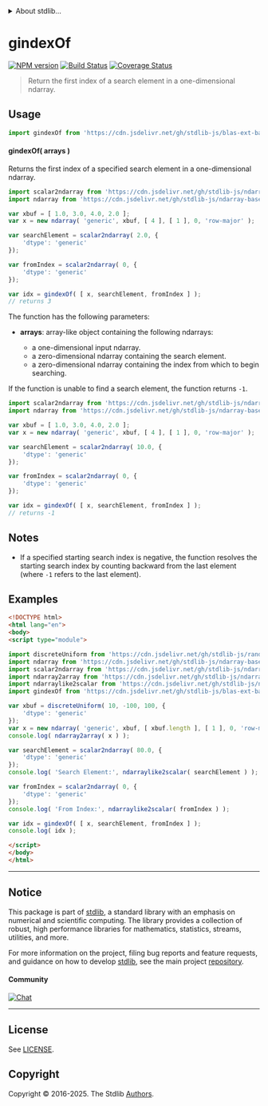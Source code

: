 <!--

@license Apache-2.0

Copyright (c) 2025 The Stdlib Authors.

Licensed under the Apache License, Version 2.0 (the "License");
you may not use this file except in compliance with the License.
You may obtain a copy of the License at

   http://www.apache.org/licenses/LICENSE-2.0

Unless required by applicable law or agreed to in writing, software
distributed under the License is distributed on an "AS IS" BASIS,
WITHOUT WARRANTIES OR CONDITIONS OF ANY KIND, either express or implied.
See the License for the specific language governing permissions and
limitations under the License.

-->


<details>
  <summary>
    About stdlib...
  </summary>
  <p>We believe in a future in which the web is a preferred environment for numerical computation. To help realize this future, we've built stdlib. stdlib is a standard library, with an emphasis on numerical and scientific computation, written in JavaScript (and C) for execution in browsers and in Node.js.</p>
  <p>The library is fully decomposable, being architected in such a way that you can swap out and mix and match APIs and functionality to cater to your exact preferences and use cases.</p>
  <p>When you use stdlib, you can be absolutely certain that you are using the most thorough, rigorous, well-written, studied, documented, tested, measured, and high-quality code out there.</p>
  <p>To join us in bringing numerical computing to the web, get started by checking us out on <a href="https://github.com/stdlib-js/stdlib">GitHub</a>, and please consider <a href="https://opencollective.com/stdlib">financially supporting stdlib</a>. We greatly appreciate your continued support!</p>
</details>

# gindexOf

[![NPM version][npm-image]][npm-url] [![Build Status][test-image]][test-url] [![Coverage Status][coverage-image]][coverage-url] <!-- [![dependencies][dependencies-image]][dependencies-url] -->

> Return the first index of a search element in a one-dimensional ndarray.

<section class="intro">

</section>

<!-- /.intro -->



<section class="usage">

## Usage

```javascript
import gindexOf from 'https://cdn.jsdelivr.net/gh/stdlib-js/blas-ext-base-ndarray-gindex-of@esm/index.mjs';
```

#### gindexOf( arrays )

Returns the first index of a specified search element in a one-dimensional ndarray.

```javascript
import scalar2ndarray from 'https://cdn.jsdelivr.net/gh/stdlib-js/ndarray-from-scalar@esm/index.mjs';
import ndarray from 'https://cdn.jsdelivr.net/gh/stdlib-js/ndarray-base-ctor@esm/index.mjs';

var xbuf = [ 1.0, 3.0, 4.0, 2.0 ];
var x = new ndarray( 'generic', xbuf, [ 4 ], [ 1 ], 0, 'row-major' );

var searchElement = scalar2ndarray( 2.0, {
    'dtype': 'generic'
});

var fromIndex = scalar2ndarray( 0, {
    'dtype': 'generic'
});

var idx = gindexOf( [ x, searchElement, fromIndex ] );
// returns 3
```

The function has the following parameters:

-   **arrays**: array-like object containing the following ndarrays:

    -   a one-dimensional input ndarray.
    -   a zero-dimensional ndarray containing the search element.
    -   a zero-dimensional ndarray containing the index from which to begin searching.

If the function is unable to find a search element, the function returns `-1`.

```javascript
import scalar2ndarray from 'https://cdn.jsdelivr.net/gh/stdlib-js/ndarray-from-scalar@esm/index.mjs';
import ndarray from 'https://cdn.jsdelivr.net/gh/stdlib-js/ndarray-base-ctor@esm/index.mjs';

var xbuf = [ 1.0, 3.0, 4.0, 2.0 ];
var x = new ndarray( 'generic', xbuf, [ 4 ], [ 1 ], 0, 'row-major' );

var searchElement = scalar2ndarray( 10.0, {
    'dtype': 'generic'
});

var fromIndex = scalar2ndarray( 0, {
    'dtype': 'generic'
});

var idx = gindexOf( [ x, searchElement, fromIndex ] );
// returns -1
```

</section>

<!-- /.usage -->

<section class="notes">

## Notes

-   If a specified starting search index is negative, the function resolves the starting search index by counting backward from the last element (where `-1` refers to the last element).

</section>

<!-- /.notes -->

<section class="examples">

## Examples

<!-- eslint no-undef: "error" -->

```html
<!DOCTYPE html>
<html lang="en">
<body>
<script type="module">

import discreteUniform from 'https://cdn.jsdelivr.net/gh/stdlib-js/random-array-discrete-uniform@esm/index.mjs';
import ndarray from 'https://cdn.jsdelivr.net/gh/stdlib-js/ndarray-base-ctor@esm/index.mjs';
import scalar2ndarray from 'https://cdn.jsdelivr.net/gh/stdlib-js/ndarray-from-scalar@esm/index.mjs';
import ndarray2array from 'https://cdn.jsdelivr.net/gh/stdlib-js/ndarray-to-array@esm/index.mjs';
import ndarraylike2scalar from 'https://cdn.jsdelivr.net/gh/stdlib-js/ndarray-base-ndarraylike2scalar@esm/index.mjs';
import gindexOf from 'https://cdn.jsdelivr.net/gh/stdlib-js/blas-ext-base-ndarray-gindex-of@esm/index.mjs';

var xbuf = discreteUniform( 10, -100, 100, {
    'dtype': 'generic'
});
var x = new ndarray( 'generic', xbuf, [ xbuf.length ], [ 1 ], 0, 'row-major' );
console.log( ndarray2array( x ) );

var searchElement = scalar2ndarray( 80.0, {
    'dtype': 'generic'
});
console.log( 'Search Element:', ndarraylike2scalar( searchElement ) );

var fromIndex = scalar2ndarray( 0, {
    'dtype': 'generic'
});
console.log( 'From Index:', ndarraylike2scalar( fromIndex ) );

var idx = gindexOf( [ x, searchElement, fromIndex ] );
console.log( idx );

</script>
</body>
</html>
```

</section>

<!-- /.examples -->

<!-- Section for related `stdlib` packages. Do not manually edit this section, as it is automatically populated. -->

<section class="related">

</section>

<!-- /.related -->

<!-- Section for all links. Make sure to keep an empty line after the `section` element and another before the `/section` close. -->


<section class="main-repo" >

* * *

## Notice

This package is part of [stdlib][stdlib], a standard library with an emphasis on numerical and scientific computing. The library provides a collection of robust, high performance libraries for mathematics, statistics, streams, utilities, and more.

For more information on the project, filing bug reports and feature requests, and guidance on how to develop [stdlib][stdlib], see the main project [repository][stdlib].

#### Community

[![Chat][chat-image]][chat-url]

---

## License

See [LICENSE][stdlib-license].


## Copyright

Copyright &copy; 2016-2025. The Stdlib [Authors][stdlib-authors].

</section>

<!-- /.stdlib -->

<!-- Section for all links. Make sure to keep an empty line after the `section` element and another before the `/section` close. -->

<section class="links">

[npm-image]: http://img.shields.io/npm/v/@stdlib/blas-ext-base-ndarray-gindex-of.svg
[npm-url]: https://npmjs.org/package/@stdlib/blas-ext-base-ndarray-gindex-of

[test-image]: https://github.com/stdlib-js/blas-ext-base-ndarray-gindex-of/actions/workflows/test.yml/badge.svg?branch=main
[test-url]: https://github.com/stdlib-js/blas-ext-base-ndarray-gindex-of/actions/workflows/test.yml?query=branch:main

[coverage-image]: https://img.shields.io/codecov/c/github/stdlib-js/blas-ext-base-ndarray-gindex-of/main.svg
[coverage-url]: https://codecov.io/github/stdlib-js/blas-ext-base-ndarray-gindex-of?branch=main

<!--

[dependencies-image]: https://img.shields.io/david/stdlib-js/blas-ext-base-ndarray-gindex-of.svg
[dependencies-url]: https://david-dm.org/stdlib-js/blas-ext-base-ndarray-gindex-of/main

-->

[chat-image]: https://img.shields.io/gitter/room/stdlib-js/stdlib.svg
[chat-url]: https://app.gitter.im/#/room/#stdlib-js_stdlib:gitter.im

[stdlib]: https://github.com/stdlib-js/stdlib

[stdlib-authors]: https://github.com/stdlib-js/stdlib/graphs/contributors

[umd]: https://github.com/umdjs/umd
[es-module]: https://developer.mozilla.org/en-US/docs/Web/JavaScript/Guide/Modules

[deno-url]: https://github.com/stdlib-js/blas-ext-base-ndarray-gindex-of/tree/deno
[deno-readme]: https://github.com/stdlib-js/blas-ext-base-ndarray-gindex-of/blob/deno/README.md
[umd-url]: https://github.com/stdlib-js/blas-ext-base-ndarray-gindex-of/tree/umd
[umd-readme]: https://github.com/stdlib-js/blas-ext-base-ndarray-gindex-of/blob/umd/README.md
[esm-url]: https://github.com/stdlib-js/blas-ext-base-ndarray-gindex-of/tree/esm
[esm-readme]: https://github.com/stdlib-js/blas-ext-base-ndarray-gindex-of/blob/esm/README.md
[branches-url]: https://github.com/stdlib-js/blas-ext-base-ndarray-gindex-of/blob/main/branches.md

[stdlib-license]: https://raw.githubusercontent.com/stdlib-js/blas-ext-base-ndarray-gindex-of/main/LICENSE

</section>

<!-- /.links -->
